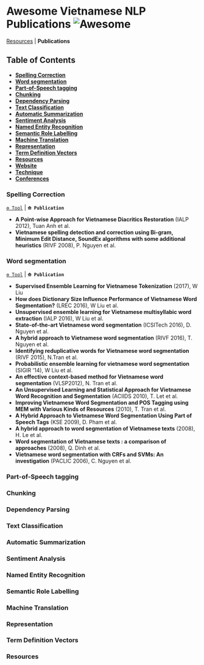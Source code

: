 # Awesome Vietnamese NLP Publications ![Awesome](https://cdn.rawgit.com/sindresorhus/awesome/d7305f38d29fed78fa85652e3a63e154dd8e8829/media/badge.svg)

[Resources](https://github.com/magizbox/underthesea/wiki) | **Publications**

## Table of Contents

* [**Spelling Correction**](#spelling-correction)
* [**Word segmentation**](#word-segmentation)
* [**Part-of-Speech tagging**](#part-of-speech-tagging)
* [**Chunking**](#chunking)
* [**Dependency Parsing**](#dependency-parsing)
* [**Text Classification**](#text-classification)
* [**Automatic Summarization**](#automatic-summarization)
* [**Sentiment Analysis**](#sentiment-analysis)
* [**Named Entity Recognition**](#named-entity-recognition)
* [**Semantic Role Labelling**](#semantic-role-labelling)
* [**Machine Translation**](#machine-translation)
* [**Representation**](#representation)
* [**Term Definition Vectors**](#term-definition-vectors)
* [**Resources**](#resources)
* [**Website**](#website)
* [**Technique**](#technique)
* [**Conferences**](#conferences)

### Spelling Correction

[`⚙ Tool`](https://github.com/magizbox/underthesea/wiki#spelling-correction) | **`⟰ Publication`**

* **A Point-wise Approach for Vietnamese Diacritics Restoration** (IALP 2012), Tuan Anh et al.
* **Vietnamese spelling detection and correction using Bi-gram, Minimum Edit Distance, SoundEx algorithms with some additional heuristics** (RIVF 2008), P. Nguyen et al.

### Word segmentation

[`⚙ Tool`](https://github.com/magizbox/underthesea/wiki#word-segmentation) | **`⟰ Publication`**

* **Supervised Ensemble Learning for Vietnamese Tokenization** (2017), W Liu
* **How does Dictionary Size Influence Performance of Vietnamese Word Segmentation?** (LREC 2016), W Liu et al.
* **Unsupervised ensemble learning for Vietnamese multisyllabic word extraction** (IALP 2016), W Liu et al.
* **State-of-the-art Vietnamese word segmentation** (ICSITech 2016), D. Nguyen et al.
* **A hybrid approach to Vietnamese word segmentation** (RIVF 2016), T. Nguyen et al.
* **Identifying reduplicative words for Vietnamese word segmentation** (RIVF 2015), N.Tran et al.
* **Probabilistic ensemble learning for vietnamese word segmentation** (SIGIR '14), W Liu et al.
* **An effective context-based method for Vietnamese word segmentation** (VLSP2012), N. Tran et al.
* **An Unsupervised Learning and Statistical Approach for Vietnamese Word Recognition and Segmentation** (ACIIDS 2010), T. Let et al.
* **Improving Vietnamese Word Segmentation and POS Tagging using MEM with Various Kinds of Resources** (2010), T. Tran et al.
* **A Hybrid Approach to Vietnamese Word Segmentation Using Part of Speech Tags** (KSE 2009), D. Pham et al.
* **A hybrid approach to word segmentation of Vietnamese texts** (2008), H. Le et al.
* **Word segmentation of Vietnamese texts : a comparison of approaches** (2008), Q. Dinh et al.
* **Vietnamese word segmentation with CRFs and SVMs: An investigation** (PACLIC 2006), C. Nguyen et al.

### Part-of-Speech tagging



### Chunking


### Dependency Parsing


### Text Classification



### Automatic Summarization


### Sentiment Analysis



### Named Entity Recognition



### Semantic Role Labelling



### Machine Translation



### Representation

### Term Definition Vectors


### Resources
